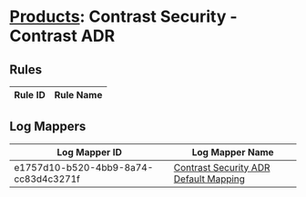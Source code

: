# [Products](README.md): Contrast Security - Contrast ADR

## Rules

|Rule ID|Rule Name|
|----|----|


## Log Mappers

|Log Mapper ID|Log Mapper Name|
|----|----|
|e1757d10-b520-4bb9-8a74-cc83d4c3271f|[Contrast Security ADR Default Mapping](../mappings/e1757d10-b520-4bb9-8a74-cc83d4c3271f.md)|


